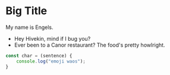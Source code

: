 # Big Title

My name is Engels.

* Hey Hivekin, mind if I bug you?
* Ever been to a Canor restaurant? The food's pretty howlright.

``` js
const char = (sentence) {
    console.log("emoji waos");
}
```